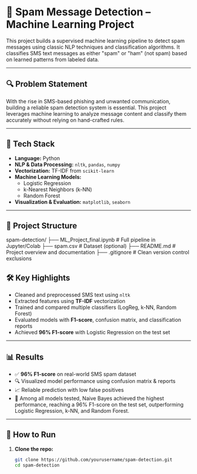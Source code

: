 # 📧 Spam Message Detection – Machine Learning Project

This project builds a supervised machine learning pipeline to detect spam messages using classic NLP techniques and classification algorithms. It classifies SMS text messages as either "spam" or "ham" (not spam) based on learned patterns from labeled data.

---

## 🔍 Problem Statement

With the rise in SMS-based phishing and unwanted communication, building a reliable spam detection system is essential. This project leverages machine learning to analyze message content and classify them accurately without relying on hand-crafted rules.

---

## 🧠 Tech Stack

- **Language:** Python  
- **NLP & Data Processing:** `nltk`, `pandas`, `numpy`  
- **Vectorization:** TF-IDF from `scikit-learn`  
- **Machine Learning Models:**  
  - Logistic Regression  
  - k-Nearest Neighbors (k-NN)  
  - Random Forest  
- **Visualization & Evaluation:** `matplotlib`, `seaborn`

---

## 📂 Project Structure

spam-detection/
├── ML_Project_final.ipynb # Full pipeline in Jupyter/Colab
├── spam.csv # Dataset (optional)
├── README.md # Project overview and documentation
├── .gitignore # Clean version control exclusions


## 🛠️ Key Highlights

- Cleaned and preprocessed SMS text using `nltk`  
- Extracted features using **TF-IDF** vectorization  
- Trained and compared multiple classifiers (LogReg, k-NN, Random Forest)  
- Evaluated models with **F1-score**, confusion matrix, and classification reports  
- Achieved **96% F1-score** with Logistic Regression on the test set

---

## 📊 Results

- ✅ **96% F1-score** on real-world SMS spam dataset  
- 🔍 Visualized model performance using confusion matrix & reports  
- 📈 Reliable prediction with low false positives
- 🚀 Among all models tested, Naive Bayes achieved the highest performance, reaching a 96% F1-score on the test set, outperforming Logistic Regression, k-NN, and Random Forest.

---

## 🚀 How to Run

1. **Clone the repo:**
   ```bash
   git clone https://github.com/yourusername/spam-detection.git
   cd spam-detection
